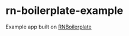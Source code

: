 # rn-boilerplate-example

Example app built on [RNBoilerplate](https://github.com/monkeedev/rn-boilerplate)
